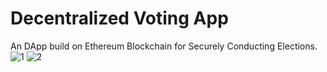 # Decentralized Voting App
An DApp build on Ethereum Blockchain for Securely Conducting Elections.
![1](https://user-images.githubusercontent.com/54852489/143674806-5354936d-3430-453f-a3ae-1adce09ec156.jpg)
![2](https://user-images.githubusercontent.com/54852489/143674806-5354936d-3430-453f-a3ae-1adce09ec157.jpg)

